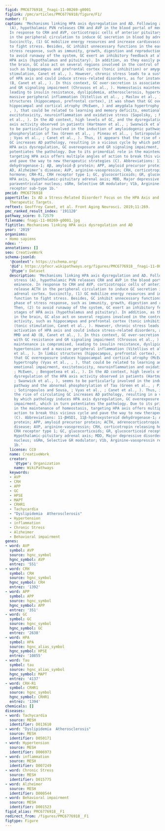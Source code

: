 ```yaml
---
figid: PMC6776918__fnagi-11-00269-g0001
figlink: /pmc/articles/PMC6776918/figure/F1/
number: F1
caption: 'Mechanisms linking HPA axis dysregulation and AD. Following acute stress
  (A), hypothalamic PVN releases CRH and AVP in the blood portal of median eminence.
  In response to CRH and AVP, corticotropic cells of anterior pituitary release ACTH
  in the peripheral circulation to induce GC secretion in blood by adrenal cortex.
  Succinctly, (1) GC mobilize energy resources and increase cardiovascular function
  to fight stress. Besides, GC inhibit unnecessary functions in the early phase of
  stress response, such as immunity, growth, digestion and reproduction. Then, (2)
  to avoid runaway of the system, GC exert an inhibitory feedback at all stages of
  HPA axis (hypothalamus and pituitary). In addition, as they easily penetrate in
  the brain, GC also act on several regions involved in the control of HPA axis activity,
  such as hippocampus and prefrontal cortex (tonic inhibition) or amygdala (tonic
  stimulation, Canet et al., ). However, chronic stress leads to a sustained activation
  of HPA axis and could induce stress-related disorders, as for instance MMD and AD
  (B, Canet et al., ). In this context, GC over-secretion is associated with GC resistance
  and GR signaling impairment (Chrousos et al., ). Homeostasis maintenance is compromised,
  leading to insulin resistance, dyslipidemia, atherosclerosis, hypertension and a
  massive peripheral inflammation (Vitellius et al., ; Maslov et al., ). In limbic
  structures (hippocampus, prefrontal cortex), it was shown that GC overexposure induces
  hippocampal and cortical atrophy (McEwen, ) and amygdala hypertrophy (Vyas et al.,
  , ), that could be related to learning and memory deficits, emotional impairment,
  excitotoxicity, neuroinflammation and oxidative stress (Sapolsky, ; McEwen, ; Bengoetxea
  et al., ). In the AD context, high levels of GC, and the dysregulation of the HPA
  axis activity observed in patients (Hartmann et al., ; Swanwick et al., ), seems
  to be particularly involved in the induction of amyloidogenic pathway and the abnormal
  phosphorylation of Tau (Green et al., ; Pineau et al., ; Sotiropoulos and Sousa,
  ; Vyas et al., ; Canet et al., ). Thus, it appears that the rise of circulating
  GC increases AD pathology, resulting in a vicious cycle by which pathology induces
  HPA axis dysregulation, GC overexposure and GR signaling impairment, which in turn
  potentiates the pathology. Due to its primordial role in the maintenance of homeostasis,
  targeting HPA axis offers multiple angles of action to break this vicious cycle
  and pave the way to new therapeutic strategies (C). Abbreviations: 11-βHSD1, 11β-hydroxysteroid
  dehydrogenase-1; Aβ, amyloid-β protein; APP, amyloid precursor protein; ACTH, adrenocorticotropin;
  AD, Alzheimer’s disease; AVP, arginine-vasopressin; CRH, corticotropin releasing
  hormone; CRH-R1, CRH receptor type 1; GC, glucocorticoids; GR, glucocorticoid receptors;
  HPA axis, Hypothalamic-pituitary adrenal axis; MDD, Major depressive disorder; PVN,
  paraventricular nucleus; sGRm, Selective GR modulator; V1b, Arginine-vasopressin
  receptor sub-type 1b.'
pmcid: PMC6776918
papertitle: Is AD a Stress-Related Disorder? Focus on the HPA Axis and Its Promising
  Therapeutic Targets.
reftext: Geoffrey Canet, et al. Front Aging Neurosci. 2019;11:269.
pmc_ranked_result_index: '191120'
pathway_score: 0.72579
filename: fnagi-11-00269-g0001.jpg
figtitle: Mechanisms linking HPA axis dysregulation and AD
year: '2019'
organisms:
- Homo sapiens
ndex: ''
annotations: []
seo: CreativeWork
schema-jsonld:
  '@context': https://schema.org/
  '@id': https://pfocr.wikipathways.org/figures/PMC6776918__fnagi-11-00269-g0001.html
  '@type': Dataset
  description: 'Mechanisms linking HPA axis dysregulation and AD. Following acute
    stress (A), hypothalamic PVN releases CRH and AVP in the blood portal of median
    eminence. In response to CRH and AVP, corticotropic cells of anterior pituitary
    release ACTH in the peripheral circulation to induce GC secretion in blood by
    adrenal cortex. Succinctly, (1) GC mobilize energy resources and increase cardiovascular
    function to fight stress. Besides, GC inhibit unnecessary functions in the early
    phase of stress response, such as immunity, growth, digestion and reproduction.
    Then, (2) to avoid runaway of the system, GC exert an inhibitory feedback at all
    stages of HPA axis (hypothalamus and pituitary). In addition, as they easily penetrate
    in the brain, GC also act on several regions involved in the control of HPA axis
    activity, such as hippocampus and prefrontal cortex (tonic inhibition) or amygdala
    (tonic stimulation, Canet et al., ). However, chronic stress leads to a sustained
    activation of HPA axis and could induce stress-related disorders, as for instance
    MMD and AD (B, Canet et al., ). In this context, GC over-secretion is associated
    with GC resistance and GR signaling impairment (Chrousos et al., ). Homeostasis
    maintenance is compromised, leading to insulin resistance, dyslipidemia, atherosclerosis,
    hypertension and a massive peripheral inflammation (Vitellius et al., ; Maslov
    et al., ). In limbic structures (hippocampus, prefrontal cortex), it was shown
    that GC overexposure induces hippocampal and cortical atrophy (McEwen, ) and amygdala
    hypertrophy (Vyas et al., , ), that could be related to learning and memory deficits,
    emotional impairment, excitotoxicity, neuroinflammation and oxidative stress (Sapolsky,
    ; McEwen, ; Bengoetxea et al., ). In the AD context, high levels of GC, and the
    dysregulation of the HPA axis activity observed in patients (Hartmann et al.,
    ; Swanwick et al., ), seems to be particularly involved in the induction of amyloidogenic
    pathway and the abnormal phosphorylation of Tau (Green et al., ; Pineau et al.,
    ; Sotiropoulos and Sousa, ; Vyas et al., ; Canet et al., ). Thus, it appears that
    the rise of circulating GC increases AD pathology, resulting in a vicious cycle
    by which pathology induces HPA axis dysregulation, GC overexposure and GR signaling
    impairment, which in turn potentiates the pathology. Due to its primordial role
    in the maintenance of homeostasis, targeting HPA axis offers multiple angles of
    action to break this vicious cycle and pave the way to new therapeutic strategies
    (C). Abbreviations: 11-βHSD1, 11β-hydroxysteroid dehydrogenase-1; Aβ, amyloid-β
    protein; APP, amyloid precursor protein; ACTH, adrenocorticotropin; AD, Alzheimer’s
    disease; AVP, arginine-vasopressin; CRH, corticotropin releasing hormone; CRH-R1,
    CRH receptor type 1; GC, glucocorticoids; GR, glucocorticoid receptors; HPA axis,
    Hypothalamic-pituitary adrenal axis; MDD, Major depressive disorder; PVN, paraventricular
    nucleus; sGRm, Selective GR modulator; V1b, Arginine-vasopressin receptor sub-type
    1b.'
  license: CC0
  name: CreativeWork
  creator:
    '@type': Organization
    name: WikiPathways
  keywords:
  - AVP
  - CRH
  - APP
  - GC
  - HPSE
  - MAPT
  - CRHR1
  - Tachycardia
  - "Dyslipidemia  Atherosclerosis"
  - Hypertension
  - inflammation
  - Chronic Stress
  - Alzheimer
  - Behavioral impairment
genes:
- word: AVP
  symbol: AVP
  source: hgnc_symbol
  hgnc_symbol: AVP
  entrez: '551'
- word: CRH
  symbol: CRH
  source: hgnc_symbol
  hgnc_symbol: CRH
  entrez: '1392'
- word: APP
  symbol: APP
  source: hgnc_symbol
  hgnc_symbol: APP
  entrez: '351'
- word: GC
  symbol: GC
  source: hgnc_symbol
  hgnc_symbol: GC
  entrez: '2638'
- word: HPA
  symbol: HPA
  source: hgnc_alias_symbol
  hgnc_symbol: HPSE
  entrez: '10855'
- word: Tau
  symbol: tau
  source: hgnc_alias_symbol
  hgnc_symbol: MAPT
  entrez: '4137'
- word: CRH-R1
  symbol: CRHR1
  source: hgnc_symbol
  hgnc_symbol: CRHR1
  entrez: '1394'
chemicals: []
diseases:
- word: Tachycardia
  source: MESH
  identifier: D013610
- word: "Dyslipidemia  Atherosclerosis"
  source: MESH
  identifier: D050171
- word: Hypertension
  source: MESH
  identifier: D006973
- word: inflammation
  source: MESH
  identifier: D007249
- word: Chronic Stress
  source: MESH
  identifier: D015775
- word: Alzheimer
  source: MESH
  identifier: D000544
- word: Behavioral impairment
  source: MESH
  identifier: D001523
figid_alias: PMC6776918__F1
redirect_from: /figures/PMC6776918__F1
figtype: Figure
---
```

